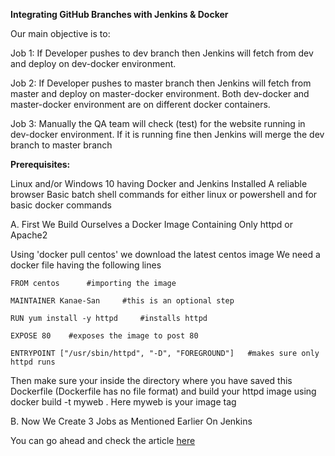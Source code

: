 **Integrating GitHub Branches with Jenkins & Docker**

Our main objective is to:

Job 1: If Developer pushes to dev branch then Jenkins will fetch from dev and deploy on dev-docker environment.

Job 2: If Developer pushes to master branch then Jenkins will fetch from master and deploy on master-docker environment. Both dev-docker and master-docker environment are on different docker containers.

Job 3: Manually the QA team will check (test) for the website running in dev-docker environment. If it is running fine then Jenkins will merge the dev branch to master branch

**Prerequisites:**

Linux and/or Windows 10 having Docker and Jenkins Installed
A reliable browser
Basic batch shell commands for either linux or powershell and for basic docker commands

A. First We Build Ourselves a Docker Image Containing Only httpd or Apache2

Using 'docker pull centos' we download the latest centos image
We need a docker file having the following lines

```
FROM centos      #importing the image

MAINTAINER Kanae-San     #this is an optional step 

RUN yum install -y httpd     #installs httpd

EXPOSE 80    #exposes the image to post 80

ENTRYPOINT ["/usr/sbin/httpd", "-D", "FOREGROUND"]   #makes sure only httpd runs
```

Then make sure your inside the directory where you have saved this Dockerfile (Dockerfile has no file format) and build your httpd image using
docker build -t myweb . 
Here myweb is your image tag

B. Now We Create 3 Jobs as Mentioned Earlier On Jenkins

You can go ahead and check the article [here](https://www.linkedin.com/pulse/integrating-github-branches-jenkins-docker-kevin-daniel-goveas)
